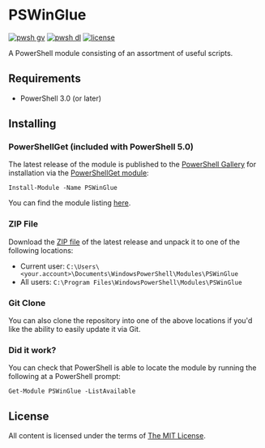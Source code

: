 PSWinGlue
=========

[![pwsh gv](https://img.shields.io/powershellgallery/v/PSWinGlue)](https://www.powershellgallery.com/packages/PSWinGlue)
[![pwsh dl](https://img.shields.io/powershellgallery/dt/PSWinGlue)](https://www.powershellgallery.com/packages/PSWinGlue)
[![license](https://img.shields.io/github/license/ralish/PSWinGlue)](https://choosealicense.com/licenses/mit/)

A PowerShell module consisting of an assortment of useful scripts.

Requirements
------------

- PowerShell 3.0 (or later)

Installing
----------

### PowerShellGet (included with PowerShell 5.0)

The latest release of the module is published to the [PowerShell Gallery](https://www.powershellgallery.com/) for installation via the [PowerShellGet module](https://www.powershellgallery.com/GettingStarted):

```posh
Install-Module -Name PSWinGlue
```

You can find the module listing [here](https://www.powershellgallery.com/packages/PSWinGlue).

### ZIP File

Download the [ZIP file](https://github.com/ralish/PSWinGlue/archive/stable.zip) of the latest release and unpack it to one of the following locations:

- Current user: `C:\Users\<your.account>\Documents\WindowsPowerShell\Modules\PSWinGlue`
- All users: `C:\Program Files\WindowsPowerShell\Modules\PSWinGlue`

### Git Clone

You can also clone the repository into one of the above locations if you'd like the ability to easily update it via Git.

### Did it work?

You can check that PowerShell is able to locate the module by running the following at a PowerShell prompt:

```posh
Get-Module PSWinGlue -ListAvailable
```

License
-------

All content is licensed under the terms of [The MIT License](LICENSE).
